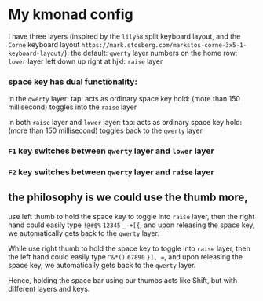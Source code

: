 
# My kmonad config

I have three layers (inspired by the `lily58` split keyboard layout,
and the `Corne` keyboard layout `https://mark.stosberg.com/markstos-corne-3x5-1-keyboard-layout/`):
the default: `qwerty` layer
numbers on the home row: `lower` layer
left down up right at hjkl: `raise` layer

### space key has dual functionality:

in the `qwerty` layer:
tap: acts as ordinary space key
hold: (more than 150 millisecond) toggles into the `raise` layer

in both `raise` layer and `lower` layer:
tap: acts as ordinary space key
hold: (more than 150 millisecond) toggles back to the `qwerty` layer

### `F1` key switches between `qwerty` layer and `lower` layer
### `F2` key switches between `qwerty` layer and `raise` layer

## the philosophy is we could use the thumb more,
use left thumb to hold the space key to toggle into `raise` layer,
then the right hand could easily type
`!@#$%`
    `12345`
        `_-+[{`,
and upon releasing the space key, we automatically gets back to the `qwerty` layer.

While use right thumb to hold the space key to toggle into `raise` layer,
then the left hand could easily type
            `^&*()`
                `67890`
                    `}],.=`,
and upon releasing the space key, we automatically gets back to the `qwerty` layer.

Hence, holding the space bar using our thumbs acts like Shift, but with different layers and keys.
